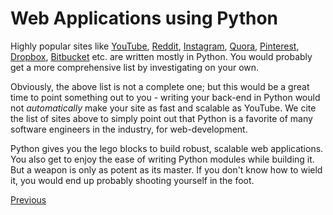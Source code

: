 # Web Applications using Python

Highly popular sites like [YouTube](http://highscalability.com/youtube-architecture), [Reddit](https://github.com/reddit/reddit), [Instagram](http://instagram-engineering.tumblr.com/post/13649370142/what-powers-instagram-hundreds-of-instances), [Quora](http://qr.ae/RUkZJd), [Pinterest](http://qr.ae/RUkZOJ), [Dropbox](http://eranki.tumblr.com/post/27076431887/scaling-lessons-learned-at-dropbox-part-1), [Bitbucket](https://blog.bitbucket.org/2012/08/24/segregating-services/) etc. are written mostly in Python. You would probably get a more comprehensive list by investigating on your own.

Obviously, the above list is not a complete one; but this would be a great time to point something out to you - writing your back-end in Python would not _automatically_ make your site as fast and scalable as YouTube. We cite the list of sites above to simply point out that Python is a favorite of many software engineers in the industry, for web-development.

Python gives you the lego blocks to build robust, scalable web applications. You also get to enjoy the ease of writing Python modules while building it. But a weapon is only as potent as its master. If you don't know how to wield it, you would end up probably shooting yourself in the foot.

[Previous](Web-Development-in-Python)
